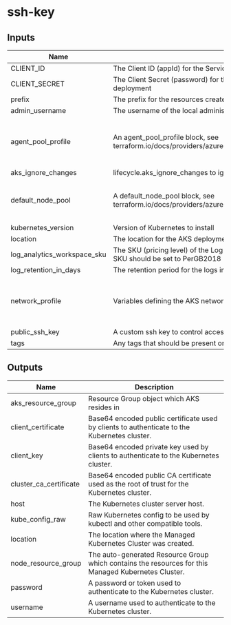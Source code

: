 # ssh-key

<!-- BEGINNING OF PRE-COMMIT-TERRAFORM DOCS HOOK -->
## Inputs

| Name | Description | Type | Default | Required |
|------|-------------|:----:|:-----:|:-----:|
| CLIENT\_ID | The Client ID (appId) for the Service Principal used for the AKS deployment | string | n/a | yes |
| CLIENT\_SECRET | The Client Secret (password) for the Service Principal used for the AKS deployment | string | n/a | yes |
| prefix | The prefix for the resources created in the specified Azure Resource Group | string | n/a | yes |
| admin\_username | The username of the local administrator to be created on the Kubernetes cluster | string | `"azureuser"` | no |
| agent\_pool\_profile | An agent_pool_profile block, see terraform.io/docs/providers/azurerm/r/kubernetes_cluster.html#agent_pool_profile | list(any) | `[ { "agents_count": 2, "count": 1, "name": "nodepool", "os_disk_size_gb": 50, "os_type": "Linux", "vm_size": "standard_f2" } ]` | no |
| aks\_ignore\_changes | lifecycle.aks_ignore_changes to ignore | list(string) | `[ "" ]` | no |
| default\_node\_pool | A default_node_pool block, see terraform.io/docs/providers/azurerm/r/kubernetes_cluster.html#default_node_pool | map(any) | `{ "enable_auto_scaling": true, "name": "nodepool", "os_disk_size_gb": 50, "type": "VirtualMachineScaleSets", "vm_size": "standard_f2" }` | no |
| kubernetes\_version | Version of Kubernetes to install | string | `"1.14.5"` | no |
| location | The location for the AKS deployment | string | `"eastus"` | no |
| log\_analytics\_workspace\_sku | The SKU (pricing level) of the Log Analytics workspace. For new subscriptions the SKU should be set to PerGB2018 | string | `"PerGB2018"` | no |
| log\_retention\_in\_days | The retention period for the logs in days | number | `"30"` | no |
| network\_profile | Variables defining the AKS network profile config | object | `{ "dns_service_ip": "", "docker_bridge_cidr": "", "network_plugin": "kubenet", "network_policy": "", "pod_cidr": "", "service_cidr": "" }` | no |
| public\_ssh\_key | A custom ssh key to control access to the AKS cluster | string | `""` | no |
| tags | Any tags that should be present on resources | map(string) | `{}` | no |

## Outputs

| Name | Description |
|------|-------------|
| aks\_resource\_group | Resource Group object which AKS resides in |
| client\_certificate | Base64 encoded public certificate used by clients to authenticate to the Kubernetes cluster. |
| client\_key | Base64 encoded private key used by clients to authenticate to the Kubernetes cluster. |
| cluster\_ca\_certificate | Base64 encoded public CA certificate used as the root of trust for the Kubernetes cluster. |
| host | The Kubernetes cluster server host. |
| kube\_config\_raw | Raw Kubernetes config to be used by kubectl and other compatible tools. |
| location | The location where the Managed Kubernetes Cluster was created. |
| node\_resource\_group | The auto-generated Resource Group which contains the resources for this Managed Kubernetes Cluster. |
| password | A password or token used to authenticate to the Kubernetes cluster. |
| username | A username used to authenticate to the Kubernetes cluster. |

<!-- END OF PRE-COMMIT-TERRAFORM DOCS HOOK -->
